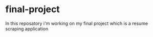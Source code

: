 # final-project
In this reposatory i'm working on my final project which is a resume scraping application 
